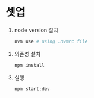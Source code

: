 # 셋업
1. node version 설치
    ```bash
    nvm use # using .nvmrc file
   ```
2. 의존성 설치
    ```bash
    npm install
    ```
3. 실행
    ```bash
    npm start:dev
    ```
